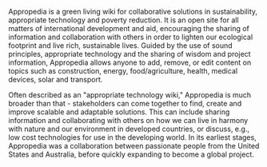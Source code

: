 Appropedia is a green living wiki for collaborative solutions in sustainability, appropriate technology and poverty reduction. It is an open site for all matters of international development and aid, encouraging the sharing of information and collaboration with others in order to lighten our ecological footprint and live rich, sustainable lives. Guided by the use of sound principles, appropriate technology and the sharing of wisdom and project information, Appropedia allows anyone to add, remove, or edit content on topics such as construction, energy, food/agriculture, health, medical devices, solar and transport.

Often described as an "appropriate technology wiki," Appropedia is much broader than that - stakeholders can come together to find, create and improve scalable and adaptable solutions. This can include sharing information and collaborating with others on how we can live in harmony with nature and our environment in developed countries, or discuss, e.g., low cost technologies for use in the developing world. In its earliest stages, Appropedia was a collaboration between passionate people from the United States and Australia, before quickly expanding to become a global project. 